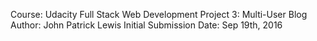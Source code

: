 Course: Udacity Full Stack Web Development 
Project 3: Multi-User Blog
Author: John Patrick Lewis
Initial Submission Date: Sep 19th, 2016


